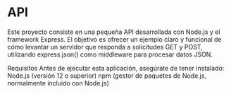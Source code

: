 # API
Este proyecto consiste en una pequeña API desarrollada con Node.js y el framework Express. El objetivo es ofrecer un ejemplo claro y funcional de cómo levantar un servidor que responda a solicitudes GET y POST, utilizando express.json() como middleware para procesar datos JSON.

Requisitos
Antes de ejecutar esta aplicación, asegúrate de tener instalado:
Node.js (versión 12 o superior)
npm (gestor de paquetes de Node.js, normalmente incluido con Node.js)
